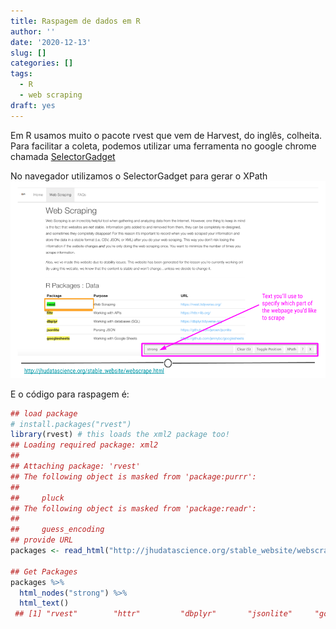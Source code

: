 ```yaml
---
title: Raspagem de dados em R
author: ''
date: '2020-12-13'
slug: []
categories: []
tags:
  - R
  - web scraping
draft: yes
---
```


Em R usamos muito o pacote rvest que vem de Harvest, do inglês, colheita. 
Para facilitar a coleta, podemos utilizar uma ferramenta no google chrome
chamada [SelectorGadget](https://chrome.google.com/webstore/detail/selectorgadget/mhjhnkcfbdhnjickkkdbjoemdmbfginb)

No navegador utilizamos o SelectorGadget para gerar o XPath ![](images/teste.png)

E o código para raspagem é: 


```r
## load package
# install.packages("rvest")
library(rvest) # this loads the xml2 package too!
## Loading required package: xml2
## 
## Attaching package: 'rvest'
## The following object is masked from 'package:purrr':
## 
##     pluck
## The following object is masked from 'package:readr':
## 
##     guess_encoding
## provide URL
packages <- read_html("http://jhudatascience.org/stable_website/webscrape.html") # the function is from xml2

## Get Packages
packages %>% 
  html_nodes("strong") %>%
  html_text() 
 ## [1] "rvest"        "httr"         "dbplyr"       "jsonlite"     "googlesheets"
```

